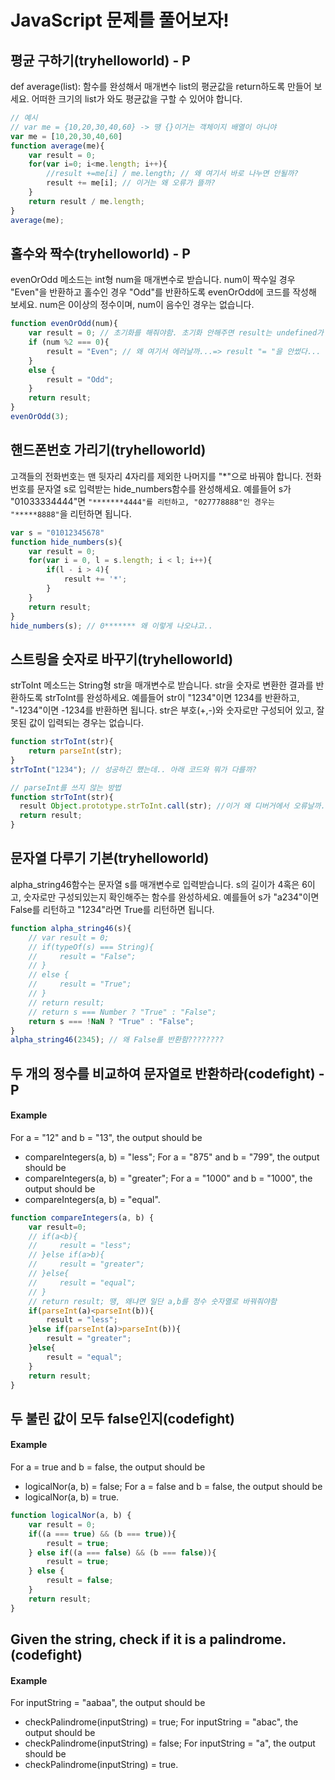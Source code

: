 JavaScript 문제를 풀어보자!
========

## 평균 구하기(tryhelloworld) - P
def average(list):
함수를 완성해서 매개변수 list의 평균값을 return하도록 만들어 보세요.
어떠한 크기의 list가 와도 평균값을 구할 수 있어야 합니다.
```js
// 예시
// var me = {10,20,30,40,60} -> 땡 {}이거는 객체이지 배열이 아니야
var me = [10,20,30,40,60]
function average(me){
    var result = 0;
    for(var i=0; i<me.length; i++){
        //result +=me[i] / me.length; // 왜 여기서 바로 나누면 안될까?
        result += me[i]; // 이거는 왜 오류가 뜰까?
    }
    return result / me.length;
}
average(me);
```


## 홀수와 짝수(tryhelloworld) - P
evenOrOdd 메소드는 int형 num을 매개변수로 받습니다.
num이 짝수일 경우 "Even"을 반환하고 홀수인 경우 "Odd"를 반환하도록 evenOrOdd에 코드를 작성해 보세요.
num은 0이상의 정수이며, num이 음수인 경우는 없습니다.
```js
function evenOrOdd(num){
    var result = 0; // 초기화를 해줘야함. 초기화 안해주면 result는 undefined가 되기때문에.
    if (num %2 === 0){
        result = "Even"; // 왜 여기서 에러날까...=> result "= "을 안썼다...
    }
    else {
        result = "Odd";
    }
    return result;
}
evenOrOdd(3);
```


## 핸드폰번호 가리기(tryhelloworld)
고객들의 전화번호는 맨 뒷자리 4자리를 제외한 나머지를 "*"으로 바꿔야 합니다.
전화번호를 문자열 s로 입력받는 hide_numbers함수를 완성해세요.
예를들어 s가 "01033334444"면 `"*******4444"를 리턴하고, "027778888"인 경우는 "*****8888"`을 리턴하면 됩니다.
```js
var s = "01012345678"
function hide_numbers(s){
    var result = 0;
    for(var i = 0, l = s.length; i < l; i++){
        if(l - i > 4){
            result += '*';
        }
    }
    return result;
}
hide_numbers(s); // 0******* 왜 이렇게 나오냐고..
```

## 스트링을 숫자로 바꾸기(tryhelloworld)
strToInt 메소드는 String형 str을 매개변수로 받습니다.
str을 숫자로 변환한 결과를 반환하도록 strToInt를 완성하세요.
예를들어 str이 "1234"이면 1234를 반환하고, "-1234"이면 -1234를 반환하면 됩니다.
str은 부호(+,-)와 숫자로만 구성되어 있고, 잘못된 값이 입력되는 경우는 없습니다.
```js
function strToInt(str){
    return parseInt(str);
}
strToInt("1234"); // 성공하긴 했는데.. 아래 코드와 뭐가 다를까?

// parseInt를 쓰지 않는 방법
function strToInt(str){
  result Object.prototype.strToInt.call(str); //이거 왜 디버거에서 오류날까..
  return result;
}
```

## 문자열 다루기 기본(tryhelloworld)
alpha_string46함수는 문자열 s를 매개변수로 입력받습니다.
s의 길이가 4혹은 6이고, 숫자로만 구성되있는지 확인해주는 함수를 완성하세요.
예를들어 s가 "a234"이면 False를 리턴하고 "1234"라면 True를 리턴하면 됩니다.
```js
function alpha_string46(s){
    // var result = 0;
    // if(typeOf(s) === String){
    //     result = "False";
    // }
    // else {
    //     result = "True";
    // }
    // return result;
    // return s === Number ? "True" : "False";
    return s === !NaN ? "True" : "False";
}
alpha_string46(2345); // 왜 False를 반환함????????
```

## 두 개의 정수를 비교하여 문자열로 반환하라(codefight) - P
#### Example
For a = "12" and b = "13", the output should be
- compareIntegers(a, b) = "less";
For a = "875" and b = "799", the output should be
- compareIntegers(a, b) = "greater";
For a = "1000" and b = "1000", the output should be
- compareIntegers(a, b) = "equal".
```js
function compareIntegers(a, b) {
    var result=0;
    // if(a<b){
    //     result = "less";
    // }else if(a>b){
    //     result = "greater";
    // }else{
    //     result = "equal";
    // }
    // return result; 땡, 왜냐면 일단 a,b를 정수 숫자열로 바꿔줘야함
    if(parseInt(a)<parseInt(b)){
        result = "less";
    }else if(parseInt(a)>parseInt(b)){
        result = "greater";
    }else{
        result = "equal";
    }
    return result;
}
```

## 두 불린 값이 모두 false인지(codefight)
#### Example
For a = true and b = false, the output should be
- logicalNor(a, b) = false;
For a = false and b = false, the output should be
- logicalNor(a, b) = true.
```js
function logicalNor(a, b) {
    var result = 0;
    if((a === true) && (b === true)){
        result = true;
    } else if((a === false) && (b === false)){
        result = true;
    } else {
        result = false;
    }
    return result;
}
```

## Given the string, check if it is a palindrome.(codefight)
#### Example
For inputString = "aabaa", the output should be
- checkPalindrome(inputString) = true;
For inputString = "abac", the output should be
- checkPalindrome(inputString) = false;
For inputString = "a", the output should be
- checkPalindrome(inputString) = true.